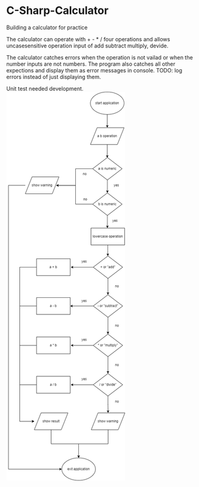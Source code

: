 # C-Sharp-Calculator
Building a calculator for practice

The calculator can operate with + - * / four operations and allows uncasesensitive operation input of add subtract multiply, devide.

The calculator catches errors when the operation is not vailad or when the number inputs are not numbers. The program also catches all other expections and display them as error messages in console. TODO: log errors instead of just displaying them.

Unit test needed development.
![alt text](https://github.com/pli49/C-Sharp-Calculator/blob/main/flowchart.png?raw=true)